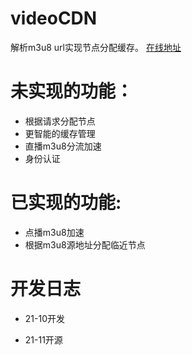 # videoCDN
解析m3u8 url实现节点分配缓存。
[在线地址](https://gpgo.site)
# 未实现的功能：

- 根据请求分配节点
- 更智能的缓存管理
- 直播m3u8分流加速
- 身份认证

# 已实现的功能:

- 点播m3u8加速
- 根据m3u8源地址分配临近节点


# 开发日志

- 21-10开发

- 21-11开源